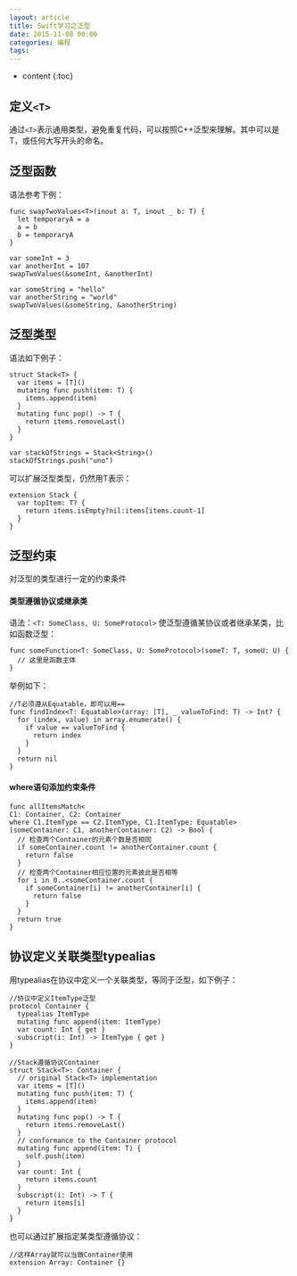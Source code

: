 ```yaml
---
layout: article
title: Swift学习之泛型
date: 2015-11-08 00:00
categories: 编程
tags:
---
```


* content
{:toc}

## 定义`<T>`

通过`<T>`表示通用类型，避免重复代码，可以按照C++泛型来理解。其中可以是T，或任何大写开头的命名。

## 泛型函数

语法参考下例：

	func swapTwoValues<T>(inout a: T, inout _ b: T) {
	  let temporaryA = a
	  a = b
	  b = temporaryA
	}

	var someInt = 3
	var anotherInt = 107
	swapTwoValues(&someInt, &anotherInt)

	var someString = "hello"
	var anotherString = "world"
	swapTwoValues(&someString, &anotherString)

<!--more-->

## 泛型类型

语法如下例子：

	struct Stack<T> {
	  var items = [T]()
	  mutating func push(item: T) {
	    items.append(item)
	  }
	  mutating func pop() -> T {
	    return items.removeLast()
	  }
	}

	var stackOfStrings = Stack<String>()
	stackOfStrings.push("uno")

可以扩展泛型类型，仍然用T表示：

	extension Stack {
	  var topItem: T? {
	    return items.isEmpty?nil:items[items.count-1]
	  }
	}


## 泛型约束

对泛型的类型进行一定的约束条件

#### 类型遵循协议或继承类

语法：`<T: SomeClass, U: SomeProtocol>`
使泛型遵循某协议或者继承某类，比如函数泛型：

	func someFunction<T: SomeClass, U: SomeProtocol>(someT: T, someU: U) {
	  // 这⾥是函数主体
	}

举例如下：

	//T必须遵从Equatable，即可以用==
	func findIndex<T: Equatable>(array: [T], _ valueToFind: T) -> Int? {
	  for (index, value) in array.enumerate() {
	    if value == valueToFind {
	      return index
	    }
	  }
	  return nil
	}

#### where语句添加约束条件

	func allItemsMatch<
	C1: Container, C2: Container
	where C1.ItemType == C2.ItemType, C1.ItemType: Equatable>
	(someContainer: C1, anotherContainer: C2) -> Bool {
	  // 检查两个Container的元素个数是否相同
	  if someContainer.count != anotherContainer.count {
	    return false
	  }
	  // 检查两个Container相应位置的元素彼此是否相等
	  for i in 0..<someContainer.count {
	    if someContainer[i] != anotherContainer[i] {
	      return false
	    }
	  }
	  return true
	}


## 协议定义关联类型typealias

用typealias在协议中定义一个关联类型，等同于泛型，如下例子：

	//协议中定义ItemType泛型
	protocol Container {
	  typealias ItemType
	  mutating func append(item: ItemType)
	  var count: Int { get }
	  subscript(i: Int) -> ItemType { get }
	}

	//Stack遵循协议Container
	struct Stack<T>: Container {
	  // original Stack<T> implementation
	  var items = [T]()
	  mutating func push(item: T) {
	    items.append(item)
	  }
	  mutating func pop() -> T {
	    return items.removeLast()
	  }
	  // conformance to the Container protocol
	  mutating func append(item: T) {
	    self.push(item)
	  }
	  var count: Int {
	    return items.count
	  }
	  subscript(i: Int) -> T {
	    return items[i]
	  }
	}

也可以通过扩展指定某类型遵循协议：

	//这样Array就可以当做Container使用
	extension Array: Container {}

